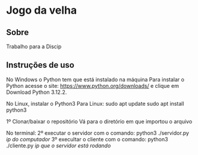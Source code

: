 # Jogo da velha

## Sobre
Trabalho para a Discip

## Instruções de uso

No Windows o Python tem que está instalado na máquina
Para instalar o Python acesse o site: https://www.python.org/downloads/ e clique em 
Download Python 3.12.2.


No Linux, instalar o Python3
Para Linux:
sudo apt update
sudo apt install python3

1º Clonar/baixar o repositório
Vá para o diretório em que importou o arquivo

No terminal:
2º executar o servidor com o comando: python3 ./servidor.py *ip do computador*
3º execultar o cliente com o comando: python3 ./cliente.py *ip que o servidor está rodando*



